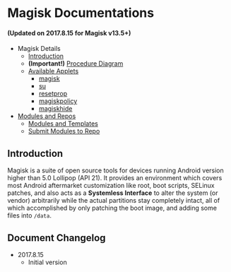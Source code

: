 # Magisk Documentations
#### (Updated on 2017.8.15 for Magisk v13.5+)

- Magisk Details
    - [Introduction](#introduction)
    - **(Important!)** [Procedure Diagram](https://cdn.rawgit.com/topjohnwu/Magisk/e1023fdfafb038956367fce582db1726f50a878f/docs/procedures.html)
    - [Available Applets](applets.md)
        - [magisk](applets.md#magisk)
        - [su](applets.md#su)
        - [resetprop](applets.md#resetprop)
        - [magiskpolicy](applets.md#magiskpolicy)
        - [magiskhide](applets.md#magiskhide)
- [Modules and Repos](module_repo.md)
    - [Modules and Templates](module_repo.md#magisk-module-format)
    - [Submit Modules to Repo](module_repo.md#submit-your-module-to-magisk-modules-repo)

    
## Introduction
Magisk is a suite of open source tools for devices running Android version higher than 5.0 Lollipop (API 21). It provides an environment which covers most Android aftermarket customization like root, boot scripts, SELinux patches, and also acts as a **Systemless Interface** to alter the system (or vendor) arbitrarily while the actual partitions stay completely intact, all of which accomplished by only patching the boot image, and adding some files into `/data`.

## Document Changelog
- 2017.8.15
    - Initial version


